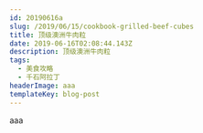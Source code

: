 ```yaml
---
id: 20190616a
slug: /2019/06/15/cookbook-grilled-beef-cubes
title: 顶级澳洲牛肉粒
date: 2019-06-16T02:08:44.143Z
description: 顶级澳洲牛肉粒
tags:
  - 美食攻略
  - 千石阿拉丁
headerImage: aaa
templateKey: blog-post
---
```

aaa

